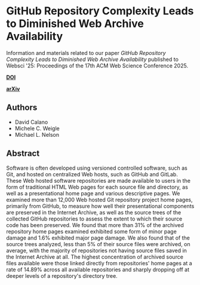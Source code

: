 # GitHub Repository Complexity Leads to Diminished Web Archive Availability
Information and materials related to our paper *GitHub Repository Complexity Leads to Diminished Web Archive Availability* published to Websci '25: Proceedings of the 17th ACM Web Science Conference 2025.

**[DOI](https://doi.org/10.1145/3717867.3717920)**

**[arXiv](https://arxiv.org/abs/2505.15042)**

## Authors

- David Calano
- Michele C. Weigle
- Michael L. Nelson

## Abstract

Software is often developed using versioned controlled software, such as Git, and hosted on centralized Web hosts, such as GitHub and GitLab. These Web hosted software repositories are made available to users in the form of traditional HTML Web pages for each source file and directory, as well as a presentational home page and various descriptive pages. We examined more than 12,000 Web hosted Git repository project home pages, primarily from GitHub, to measure how well their presentational components are preserved in the Internet Archive, as well as the source trees of the collected GitHub repositories to assess the extent to which their source code has been preserved. We found that more than 31% of the archived repository home pages examined exhibited some form of minor page damage and 1.6% exhibited major page damage. We also found that of the source trees analyzed, less than 5% of their source files were archived, on average, with the majority of repositories not having source files saved in the Internet Archive at all. The highest concentration of archived source files available were those linked directly from repositories' home pages at a rate of 14.89% across all available repositories and sharply dropping off at deeper levels of a repository's directory tree.
